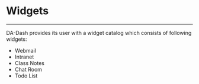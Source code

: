 # Widgets


---



DA-Dash provides its user with a widget catalog which consists of following widgets:
* Webmail
* Intranet
* Class Notes
* Chat Room
* Todo List